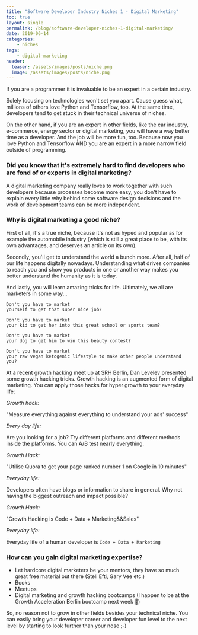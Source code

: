 ```yaml
---
title: "Software Developer Industry Niches 1 - Digital Marketing"
toc: true
layout: single
permalink: /blog/software-developer-niches-1-digital-marketing/
date: 2019-06-14
categories:
    - niches
tags:
    - digital-marketing
header:
  teaser: /assets/images/posts/niche.png
  image: /assets/images/posts/niche.png
---
```


If you are a programmer it is invaluable to be an expert in a certain industry.

Solely focusing on technologies won't set you apart. Cause guess what, millions of others love Python and Tensorflow, too. At the same time, developers tend to get stuck in their technical universe of niches.

On the other hand, if you are an expert in other fields, like the car industry, e-commerce, energy sector or digital marketing, you will have a way better time as a developer. And the job will be more fun, too. Because now you love Python and Tensorflow AND you are an expert in a more narrow field outside of programming.

### Did you know that it's extremely hard to find developers who are fond of or experts in digital marketing?

A digital marketing company really loves to work together with such developers because processes become more easy, you don't have to explain every little why behind some software design decisions and the work of development teams can be more independent.

### Why is digital marketing a good niche?

First of all, it's a true niche, because it's not as hyped and popular as for example the automobile industry (which is still a great place to be, with its own advantages, and deserves an article on its own).

Secondly, you'll get to understand the world a bunch more. After all, half of our life happens digitally nowadays. Understanding what drives companies to reach you and show you products in one or another way makes you better understand the humanity as it is today.

And lastly, you will learn amazing tricks for life. Ultimately, we all are marketers in some way...

```
Don't you have to market
yourself to get that super nice job?

Don't you have to market
your kid to get her into this great school or sports team?

Don't you have to market
your dog to get him to win this beauty contest?

Don't you have to market
your raw vegan ketogenic lifestyle to make other people understand you?
```

At a recent growth hacking meet up at SRH Berlin, Dan Levelev presented some growth hacking tricks. Growth hacking is an augmented form of digital marketing. You can apply those hacks for hyper growth to your everyday life:

*Growth hack:*

"Measure everything against everything to understand your ads' success"

*Every day life:*

Are you looking for a job? Try different platforms and different methods inside the platforms. You can A/B test nearly everything.

*Growth Hack:*

"Utilise Quora to get your page ranked number 1 on Google in 10 minutes"

*Everyday life:*

Developers often have blogs or information to share in general. Why not having the biggest outreach and impact possible?

*Growth Hack:*

"Growth Hacking is Code + Data + Marketing&&Sales"

*Everyday life:*

Everyday life of a human developer is `Code + Data + Marketing`

### How can you gain digital marketing expertise?
- Let hardcore digital marketers be your mentors, they have so much great free material out there (Steli Efti, Gary Vee etc.)
- Books
- Meetups
- Digital marketing and growth hacking bootcamps (I happen to be at the Growth Acceleration Berlin bootcamp next week 🚀)

So, no reason not to grow in other fields besides your technical niche. You can easily bring your developer career and developer fun level to the next level by starting to look further than your nose ;-)